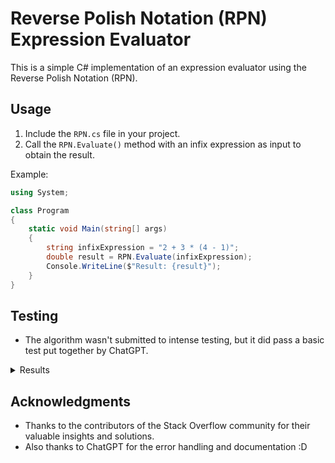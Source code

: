 # Reverse Polish Notation (RPN) Expression Evaluator

This is a simple C# implementation of an expression evaluator using the Reverse Polish Notation (RPN).

## Usage

1. Include the `RPN.cs` file in your project.
2. Call the `RPN.Evaluate()` method with an infix expression as input to obtain the result.

Example:

```csharp
using System;

class Program
{
    static void Main(string[] args)
    {
        string infixExpression = "2 + 3 * (4 - 1)";
        double result = RPN.Evaluate(infixExpression);
        Console.WriteLine($"Result: {result}");
    }
}
```

## Testing

- The algorithm wasn't submitted to intense testing, but it did pass a basic test put together by ChatGPT.

<details>
    <summary>
        Results
    </summary>
```
Expression 'sin(0.5)' is correct. Expected: 0.008726535498373935, Actual: 0.008726535498373935
Expression 'cos(0.5)' is correct. Expected: 0.9999619230641713, Actual: 0.9999619230641713
Expression 'tan(1)' is correct. Expected: 0.017455064928217585, Actual: 0.017455064928217585
Expression 'exp(1)' is correct. Expected: 2.7182818285, Actual: 2.718281828459045
Expression 'log(e)' is correct. Expected: 1, Actual: 1
Expression 'log(10)' is correct. Expected: 2.302585093, Actual: 2.302585092994046
Expression 'sqrt(4)' is correct. Expected: 2, Actual: 2
Expression 'pi' is correct. Expected: 3.1415926536, Actual: 3.141592653589793
Expression 'e' is correct. Expected: 2.7182818285, Actual: 2.718281828459045
Expression 'sin(pi / 2)' is correct. Expected: 0.02741213359204429, Actual: 0.02741213359204429
Expression 'cos(0)' is correct. Expected: 1, Actual: 1
Expression 'tan(pi / 4)' is correct. Expected: 0.013708642534394053, Actual: 0.013708642534394053
Expression 'exp(2)' is correct. Expected: 7.3890560989, Actual: 7.38905609893065
Expression 'log(1)' is correct. Expected: 0, Actual: 0
Expression 'sqrt(16)' is correct. Expected: 4, Actual: 4
Expression 'pi ^ 2' is correct. Expected: 9.8696044011, Actual: 9.869604401089358
Expression 'e ^ 2' is correct. Expected: 7.3890560989, Actual: 7.3890560989306495
Expression 'sin(0.5) + 5! * pi' is correct. Expected: 376.99984496627354, Actual: 376.99984496627354
Expression 'cos(0) * 10' is correct. Expected: 10, Actual: 10
Expression 'log(10) * e' is correct. Expected: 6.259112933, Actual: 6.259075216766395
Expression 'sqrt(25) + pi' is correct. Expected: 8.1415926536, Actual: 8.141592653589793
Expression 'pi / e' is correct. Expected: 1.1557273498, Actual: 1.1557273497909217
Expression 'exp(1) + sin(1)' is correct. Expected: 2.7357342348963285, Actual: 2.7357342348963285
Expression 'log(100) / 2' is correct. Expected: 2.302585093, Actual: 2.302585092994046
Expression 'pi * 3 - sqrt(9)' is correct. Expected: 6.4247779608, Actual: 6.424777960769379
Expression 'e ^ 3' is correct. Expected: 20.0855369232, Actual: 20.085536923187664
Expression 'cos(pi)' is correct. Expected: 0.9984971498638638, Actual: 0.9984971498638638
Expression 'tan(pi / 6)' is correct. Expected: 0.009138776996012258, Actual: 0.009138776996012258
Expression 'exp(0)' is correct. Expected: 1, Actual: 1
Expression 'log(2.7182818285)' is correct. Expected: 1, Actual: 1.0000000000150664
Expression 'sqrt(pi)' is correct. Expected: 1.7724538509, Actual: 1.7724538509055159
Expression 'sin(1) * cos(1)' is correct. Expected: 0.017449748351250485, Actual: 0.017449748351250485
Expression 'pi + e' is correct. Expected: 5.8598744821, Actual: 5.859874482048838
Expression 'e - 1' is correct. Expected: 1.7182818285, Actual: 1.718281828459045
Expression 'pi / 2' is correct. Expected: 1.5707963268, Actual: 1.5707963267948966
Expression 'e ^ 0.5' is correct. Expected: 1.6487212707, Actual: 1.6487212707001282
Total correct expressions: 36/36
```
</details>

## Acknowledgments

- Thanks to the contributors of the Stack Overflow community for their valuable insights and solutions.
- Also thanks to ChatGPT for the error handling and documentation :D
